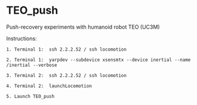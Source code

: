 # TEO_push
Push-recovery experiments with humanoid robot TEO (UC3M)


Instructions:

	1. Terminal 1:	ssh 2.2.2.52 / ssh locomotion

	2. Terminal 1:	yarpdev --subdevice xsensmtx --device inertial --name /inertial --verbose

	3. Terminal 2:	ssh 2.2.2.52 / ssh locomotion

	4. Terminal 2:	launchLocomotion

	5. Launch TEO_push
